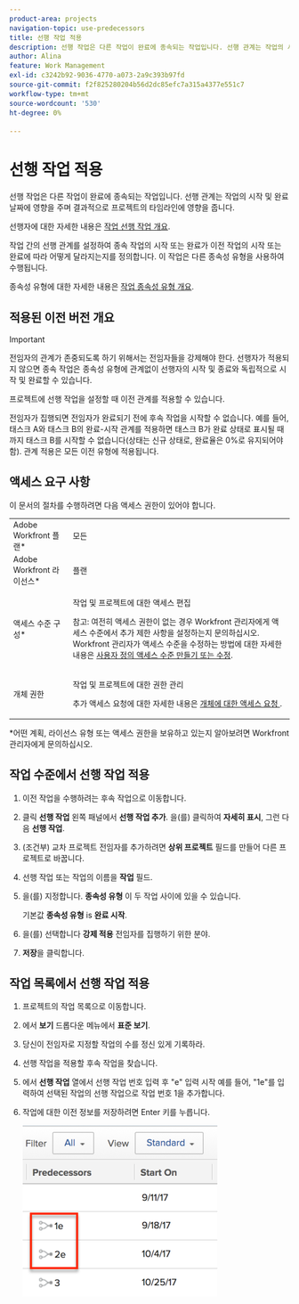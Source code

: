 ```yaml
---
product-area: projects
navigation-topic: use-predecessors
title: 선행 작업 적용
description: 선행 작업은 다른 작업이 완료에 종속되는 작업입니다. 선행 관계는 작업의 시작 및 완료 날짜에 영향을 주며 결과적으로 프로젝트의 타임라인에 영향을 줍니다.
author: Alina
feature: Work Management
exl-id: c3242b92-9036-4770-a073-2a9c393b97fd
source-git-commit: f2f825280204b56d2dc85efc7a315a4377e551c7
workflow-type: tm+mt
source-wordcount: '530'
ht-degree: 0%

---
```


# 선행 작업 적용

선행 작업은 다른 작업이 완료에 종속되는 작업입니다. 선행 관계는 작업의 시작 및 완료 날짜에 영향을 주며 결과적으로 프로젝트의 타임라인에 영향을 줍니다.

선행자에 대한 자세한 내용은 [작업 선행 작업 개요](../../../manage-work/tasks/use-prdcssrs/predecessors-overview.md).

작업 간의 선행 관계를 설정하여 종속 작업의 시작 또는 완료가 이전 작업의 시작 또는 완료에 따라 어떻게 달라지는지를 정의합니다. 이 작업은 다른 종속성 유형을 사용하여 수행됩니다.

종속성 유형에 대한 자세한 내용은 [작업 종속성 유형 개요](../../../manage-work/tasks/use-prdcssrs/task-dependency-types.md).

## 적용된 이전 버전 개요

>[!IMPORTANT]
>
>전임자의 관계가 존중되도록 하기 위해서는 전임자들을 강제해야 한다. 선행자가 적용되지 않으면 종속 작업은 종속성 유형에 관계없이 선행자의 시작 및 종료와 독립적으로 시작 및 완료할 수 있습니다.

프로젝트에 선행 작업을 설정할 때 이전 관계를 적용할 수 있습니다.

전임자가 집행되면 전임자가 완료되기 전에 후속 작업을 시작할 수 없습니다. 예를 들어, 태스크 A와 태스크 B의 완료-시작 관계를 적용하면 태스크 B가 완료 상태로 표시될 때까지 태스크 B를 시작할 수 없습니다(상태는 신규 상태로, 완료율은 0%로 유지되어야 함). 관계 적용은 모든 이전 유형에 적용됩니다.

## 액세스 요구 사항

이 문서의 절차를 수행하려면 다음 액세스 권한이 있어야 합니다.

<table style="table-layout:auto"> 
 <col> 
 <col> 
 <tbody> 
  <tr> 
   <td role="rowheader">Adobe Workfront 플랜*</td> 
   <td> <p>모든</p> </td> 
  </tr> 
  <tr> 
   <td role="rowheader">Adobe Workfront 라이선스*</td> 
   <td> <p>플랜 </p> </td> 
  </tr> 
  <tr> 
   <td role="rowheader">액세스 수준 구성*</td> 
   <td> <p>작업 및 프로젝트에 대한 액세스 편집</p> <p>참고: 여전히 액세스 권한이 없는 경우 Workfront 관리자에게 액세스 수준에서 추가 제한 사항을 설정하는지 문의하십시오. Workfront 관리자가 액세스 수준을 수정하는 방법에 대한 자세한 내용은 <a href="../../../administration-and-setup/add-users/configure-and-grant-access/create-modify-access-levels.md" class="MCXref xref">사용자 정의 액세스 수준 만들기 또는 수정</a>.</p> </td> 
  </tr> 
  <tr> 
   <td role="rowheader">개체 권한</td> 
   <td> <p>작업 및 프로젝트에 대한 권한 관리</p> <p>추가 액세스 요청에 대한 자세한 내용은 <a href="../../../workfront-basics/grant-and-request-access-to-objects/request-access.md" class="MCXref xref">개체에 대한 액세스 요청 </a>.</p> </td> 
  </tr> 
 </tbody> 
</table>

&#42;어떤 계획, 라이선스 유형 또는 액세스 권한을 보유하고 있는지 알아보려면 Workfront 관리자에게 문의하십시오.

## 작업 수준에서 선행 작업 적용

1. 이전 작업을 수행하려는 후속 작업으로 이동합니다.
1. 클릭 **선행 작업** 왼쪽 패널에서 **선행 작업 추가**. 을(를) 클릭하여 **자세히 표시**, 그런 다음 **선행 작업**.
1. (조건부) 교차 프로젝트 전임자를 추가하려면 **상위 프로젝트** 필드를 만들어 다른 프로젝트로 바꿉니다.
1. 선행 작업 또는 작업의 이름을 **작업** 필드.
1. 을(를) 지정합니다. **종속성 유형** 이 두 작업 사이에 있을 수 있습니다.

   기본값 **종속성 유형** is **완료 시작**.

1. 을(를) 선택합니다 **강제 적용** 전임자를 집행하기 위한 분야.
1. **저장**&#x200B;을 클릭합니다.

## 작업 목록에서 선행 작업 적용

1. 프로젝트의 작업 목록으로 이동합니다.
1. 에서 **보기** 드롭다운 메뉴에서 **표준 보기**.

1. 당신이 전임자로 지정할 작업의 수를 정신 있게 기록하라.
1. 선행 작업을 적용할 후속 작업을 찾습니다.
1. 에서 **선행 작업** 열에서 선행 작업 번호 입력 후 &quot;e&quot; 입력 시작 예를 들어, &quot;1e&quot;를 입력하여 선택된 작업의 선행 작업으로 작업 번호 1을 추가합니다.
1. 작업에 대한 이전 정보를 저장하려면 Enter 키를 누릅니다.

   ![npr_forced_in_list.png](assets/predecessor-enforced-in-list-350x308.png)
